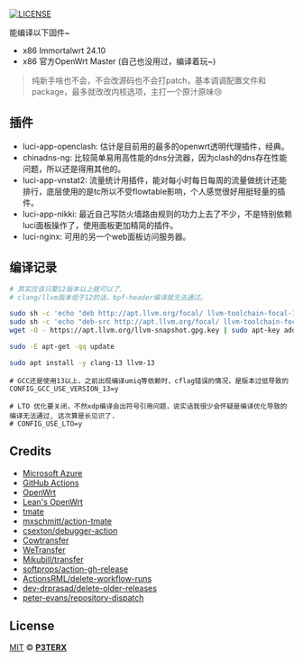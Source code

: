 [![LICENSE](https://img.shields.io/github/license/mashape/apistatus.svg?style=flat-square&label=LICENSE)](https://github.com/P3TERX/Actions-OpenWrt/blob/master/LICENSE)

能编译以下固件~

- x86 Immortalwrt 24.10
- x86 官方OpenWrt Master (自己也没用过，编译着玩~)

> 纯新手啥也不会，不会改源码也不会打patch，基本调调配置文件和package，最多就改改内核选项，主打一个原汁原味😢


## 插件

- luci-app-openclash: 估计是目前用的最多的openwrt透明代理插件，经典。
- chinadns-ng: 比较简单易用高性能的dns分流器，因为clash的dns存在性能问题，所以还是得用其他的。
- luci-app-vnstat2: 流量统计用插件，能对每小时每日每周的流量做统计还能排行，底层使用的是tc所以不受flowtable影响，个人感觉很好用挺轻量的插件。
- luci-app-nikki: 最近自己写防火墙路由规则的功力上去了不少，不是特别依赖luci面板操作了，使用面板更加精简的插件。
- luci-nginx: 可用的另一个web面板访问服务器。

## 编译记录

```bash
# 其实应该只要12版本以上就可以了.
# clang/llvm版本低于12的话，bpf-header编译就无法通过。

sudo sh -c 'echo "deb http://apt.llvm.org/focal/ llvm-toolchain-focal-13 main" >> /etc/apt/sources.list'
sudo sh -c 'echo "deb-src http://apt.llvm.org/focal/ llvm-toolchain-focal-13 main" >> /etc/apt/sources.list'
wget -O - https://apt.llvm.org/llvm-snapshot.gpg.key | sudo apt-key add -

sudo -E apt-get -qq update

sudo apt install -y clang-13 llvm-13
```

```
# GCC还是使用13以上，之前出现编译umiq等依赖时，cflag错误的情况，是版本过低导致的
CONFIG_GCC_USE_VERSION_13=y
```

```
# LTO 优化要关闭，不然xdp编译会出符号引用问题，说实话我很少会怀疑是编译优化导致的编译无法通过, 这次算是长见识了.
# CONFIG_USE_LTO=y
```


## Credits

- [Microsoft Azure](https://azure.microsoft.com)
- [GitHub Actions](https://github.com/features/actions)
- [OpenWrt](https://github.com/openwrt/openwrt)
- [Lean's OpenWrt](https://github.com/coolsnowwolf/lede)
- [tmate](https://github.com/tmate-io/tmate)
- [mxschmitt/action-tmate](https://github.com/mxschmitt/action-tmate)
- [csexton/debugger-action](https://github.com/csexton/debugger-action)
- [Cowtransfer](https://cowtransfer.com)
- [WeTransfer](https://wetransfer.com/)
- [Mikubill/transfer](https://github.com/Mikubill/transfer)
- [softprops/action-gh-release](https://github.com/softprops/action-gh-release)
- [ActionsRML/delete-workflow-runs](https://github.com/ActionsRML/delete-workflow-runs)
- [dev-drprasad/delete-older-releases](https://github.com/dev-drprasad/delete-older-releases)
- [peter-evans/repository-dispatch](https://github.com/peter-evans/repository-dispatch)

## License

[MIT](https://github.com/P3TERX/Actions-OpenWrt/blob/main/LICENSE) © [**P3TERX**](https://p3terx.com)
